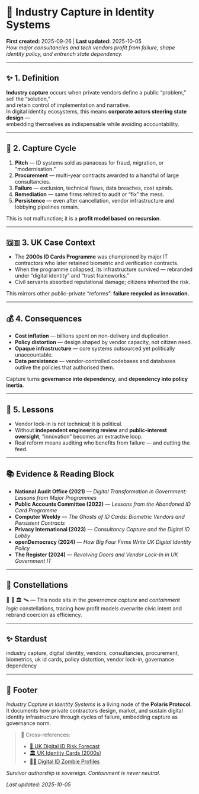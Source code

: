 # 💼 Industry Capture in Identity Systems  
**First created:** 2025-09-26 | **Last updated:** 2025-10-05  
*How major consultancies and tech vendors profit from failure, shape identity policy, and entrench state dependency.*  

---

## ✨ 1. Definition  

**Industry capture** occurs when private vendors define a public “problem,” sell the “solution,”  
and retain control of implementation and narrative.  
In digital identity ecosystems, this means **corporate actors steering state design** —  
embedding themselves as indispensable while avoiding accountability.  

---

## 👾 2. Capture Cycle  

1. **Pitch** — ID systems sold as panaceas for fraud, migration, or “modernisation.”  
2. **Procurement** — multi-year contracts awarded to a handful of large consultancies.  
3. **Failure** — exclusion, technical flaws, data breaches, cost spirals.  
4. **Remediation** — same firms rehired to audit or “fix” the mess.  
5. **Persistence** — even after cancellation, vendor infrastructure and lobbying pipelines remain.  

This is not malfunction; it is a **profit model based on recursion**.  

---

## 🇬🇧 3. UK Case Context  

- The **2000s ID Cards Programme** was championed by major IT contractors who later retained biometric and verification contracts.  
- When the programme collapsed, its infrastructure survived — rebranded under “digital identity” and “trust frameworks.”  
- Civil servants absorbed reputational damage; citizens inherited the risk.  

This mirrors other public-private “reforms”: **failure recycled as innovation.**  

---

## 💰 4. Consequences  

- **Cost inflation** — billions spent on non-delivery and duplication.  
- **Policy distortion** — design shaped by vendor capacity, not citizen need.  
- **Opaque infrastructure** — core systems outsourced yet politically unaccountable.  
- **Data persistence** — vendor-controlled codebases and databases outlive the policies that authorised them.  

Capture turns **governance into dependency**, and **dependency into policy inertia**.  

---

## 🎁 5. Lessons  

- Vendor lock-in is not technical; it is political.  
- Without **independent engineering review** and **public-interest oversight**, “innovation” becomes an extractive loop.  
- Real reform means auditing who benefits from failure — and cutting the feed.  

---

## 📚 Evidence & Reading Block  

- **National Audit Office (2021)** — *Digital Transformation in Government: Lessons from Major Programmes*  
- **Public Accounts Committee (2022)** — *Lessons from the Abandoned ID Card Programme*  
- **Computer Weekly** — *The Ghosts of ID Cards: Biometric Vendors and Persistent Contracts*  
- **Privacy International (2023)** — *Consultancy Capture and the Digital ID Lobby*  
- **openDemocracy (2024)** — *How Big Four Firms Write UK Digital Identity Policy*  
- **The Register (2024)** — *Revolving Doors and Vendor Lock-In in UK Government IT*  

---

## 🌌 Constellations  

💼 🔮 🏛️ 🛰️ — This node sits in the *governance capture* and *containment logic* constellations, tracing how profit models overwrite civic intent and rebrand coercion as efficiency.  

---

## ✨ Stardust  

industry capture, digital identity, vendors, consultancies, procurement, biometrics, uk id cards, policy distortion, vendor lock-in, governance dependency  

---

## 🏮 Footer  

*Industry Capture in Identity Systems* is a living node of the **Polaris Protocol**.  
It documents how private contractors design, market, and sustain digital identity infrastructure through cycles of failure, embedding capture as governance norm.  

> 📡 Cross-references:
> 
> - [🔮 UK Digital ID Risk Forecast](./🔮_uk_digital_id_risk_forecast.md)  
> - [🏛️ UK Identity Cards (2000s)](../../../Disruption_Kit/Big_Picture_Protocols/🛟_Borders_Boats_Walls/🏛️_uk_identity_cards_2000s.md)  
> - [🧟‍♀️ Digital ID Zombie Profiles](../../🔥_Data_Risks/🧟‍♀️_Residual_Shadows/🧟‍♀️_digital_id_zombie_profiles.md)  

*Survivor authorship is sovereign. Containment is never neutral.*  

_Last updated: 2025-10-05_
